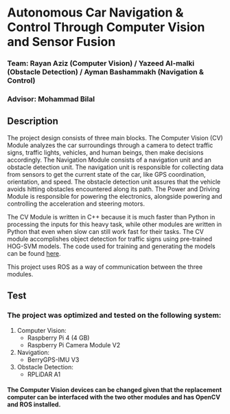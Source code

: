 # Autonomous Car Navigation & Control Through Computer Vision and Sensor Fusion

### Team: Rayan Aziz (Computer Vision) / Yazeed Al-malki (Obstacle Detection) / Ayman Bashammakh (Navigation & Control)
### Advisor: Mohammad Bilal

## Description
The project design consists of three main blocks. The Computer Vision (CV) Module analyzes the car surroundings through a camera to detect traffic signs, traffic lights, vehicles, and human beings, then make decisions accordingly. The Navigation Module consists of a navigation unit and an obstacle detection unit. The navigation unit is responsible for collecting data from sensors to get the current state of the car, like GPS coordination, orientation, and speed. The obstacle detection unit assures that the vehicle avoids hitting obstacles encountered along its path. The Power and Driving Module is responsible for powering the electronics, alongside powering and controlling the acceleration and steering motors.

The CV Module is written in C++ because it is much faster than Python in processing the inputs for this heavy task, while other modules are written in Python that even when slow can still work fast for their tasks. The CV module accomplishes object detection for traffic signs using pre-trained HOG-SVM models. The code used for training and generating the models can be found [here](https://github.com/opencv/opencv/blob/master/samples/cpp/train_HOG.cpp). 

This project uses ROS as a way of communication between the three modules.

## Test
### The project was optimized and tested on the following system:
1. Computer Vision:
   - Raspberry Pi 4 (4 GB)
   - Raspberry Pi Camera Module V2
2. Navigation:
   - BerryGPS-IMU V3
3. Obstacle Detection:
   - RPLiDAR A1
#### The Computer Vision devices can be changed given that the replacement computer can be interfaced with the two other modules and has OpenCV and ROS installed.


